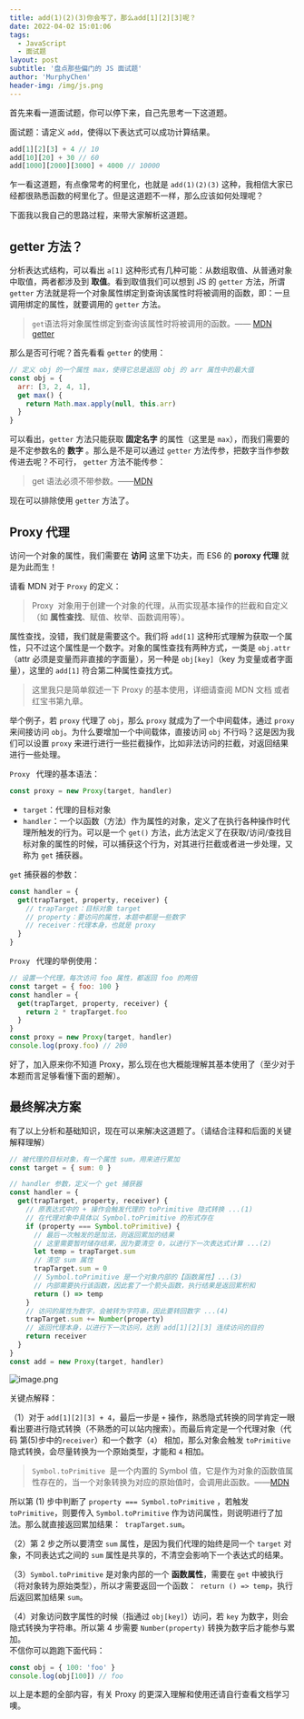 ```yaml
---
title: add(1)(2)(3)你会写了，那么add[1][2][3]呢？
date: 2022-04-02 15:01:06
tags:
  - JavaScript
  - 面试题
layout: post
subtitle: '盘点那些偏门的 JS 面试题'
author: 'MurphyChen'
header-img: /img/js.png
---
```


首先来看一道面试题，你可以停下来，自己先思考一下这道题。

面试题：请定义 `add`，使得以下表达式可以成功计算结果。

```js
add[1][2][3] + 4 // 10
add[10][20] + 30 // 60
add[1000][2000][3000] + 4000 // 10000
```

乍一看这道题，有点像常考的柯里化，也就是 `add(1)(2)(3)` 这种，我相信大家已经都很熟悉函数的柯里化了。但是这道题不一样，那么应该如何处理呢？

下面我以我自己的思路过程，来带大家解析这道题。

## getter 方法？

分析表达式结构，可以看出 `a[1]` 这种形式有几种可能：从数组取值、从普通对象中取值，两者都涉及到 **取值**。看到取值我们可以想到 JS 的 `getter` 方法，所谓 `getter` 方法就是将一个对象属性绑定到查询该属性时将被调用的函数，即：一旦调用绑定的属性，就要调用的 `getter` 方法。

> `get`语法将对象属性绑定到查询该属性时将被调用的函数。—— [MDN getter](https://developer.mozilla.org/zh-CN/docs/Web/JavaScript/Reference/Functions/get)

那么是否可行呢？首先看看 `getter` 的使用：

```js
// 定义 obj 的一个属性 max，使得它总是返回 obj 的 arr 属性中的最大值
const obj = {
  arr: [3, 2, 4, 1],
  get max() {
    return Math.max.apply(null, this.arr)
  }
}
```

可以看出，`getter` 方法只能获取 **固定名字** 的属性（这里是 `max`），而我们需要的是不定参数名的 **数字** 。那么是不是可以通过 `getter` 方法传参，把数字当作参数传进去呢？不可行， `getter` 方法不能传参：

> get 语法必须不带参数。——[MDN](https://developer.mozilla.org/zh-CN/docs/Web/JavaScript/Reference/Functions/get#%E6%8F%8F%E8%BF%B0)

现在可以排除使用 `getter` 方法了。

## Proxy 代理

访问一个对象的属性，我们需要在 **访问** 这里下功夫，而 ES6 的 **poroxy 代理** 就是为此而生！

请看 MDN 对于 `Proxy` 的定义：

> Proxy  对象用于创建一个对象的代理，从而实现基本操作的拦截和自定义（如 **属性查找**、赋值、枚举、函数调用等）。

属性查找，没错，我们就是需要这个。我们将 `add[1]` 这种形式理解为获取一个属性，只不过这个属性是一个数字。对象的属性查找有两种方式，一类是 `obj.attr`（attr 必须是变量而非直接的字面量），另一种是 `obj[key]`（key 为变量或者字面量），这里的 `add[1]` 符合第二种属性查找方式。

> 这里我只是简单叙述一下 Proxy 的基本使用，详细请查阅 MDN 文档 或者 红宝书第九章。

举个例子，若 `proxy` 代理了 `obj`，那么 `proxy` 就成为了一个中间载体，通过 `proxy` 来间接访问 `obj`。为什么要增加一个中间载体，直接访问 `obj` 不行吗？这是因为我们可以设置 `proxy` 来进行进行一些拦截操作，比如非法访问的拦截，对返回结果进行一些处理。

`Proxy ` 代理的基本语法：

```js
const proxy = new Proxy(target, handler)
```

- `target`：代理的目标对象
- `handler`：一个以函数（方法）作为属性的对象，定义了在执行各种操作时代理所触发的行为。可以是一个 `get()` 方法，此方法定义了在获取/访问/查找目标对象的属性的时候，可以捕获这个行为，对其进行拦截或者进一步处理，又称为 `get` 捕获器。

`get` 捕获器的参数：

```js
const handler = {
  get(trapTarget, property, receiver) {
    // trapTarget：目标对象 target
    // property：要访问的属性，本题中都是一些数字
    // receiver：代理本身，也就是 proxy
  }
}
```

`Proxy ` 代理的举例使用：

```js
// 设置一个代理，每次访问 foo 属性，都返回 foo 的两倍
const target = { foo: 100 }
const handler = {
  get(trapTarget, property, receiver) {
    return 2 * trapTarget.foo
  }
}
const proxy = new Proxy(target, handler)
console.log(proxy.foo) // 200
```

好了，加入原来你不知道 Proxy，那么现在也大概能理解其基本使用了（至少对于本题而言足够看懂下面的题解）。

## 最终解决方案

有了以上分析和基础知识，现在可以来解决这道题了。（请结合注释和后面的关键解释理解）

```js
// 被代理的目标对象，有一个属性 sum，用来进行累加
const target = { sum: 0 }

// handler 参数，定义一个 get 捕获器
const handler = {
  get(trapTarget, property, receiver) {
    // 原表达式中的 + 操作会触发代理的 toPrimitive 隐式转换 ...(1)
    // 在代理对象中具体以 Symbol.toPrimitive 的形式存在
    if (property === Symbol.toPrimitive) {
      // 最后一次触发的是加法，则返回累加的结果
      // 这里需要暂时储存结果，因为要清空 0，以进行下一次表达式计算 ...(2)
      let temp = trapTarget.sum
      // 清空 sum 属性
      trapTarget.sum = 0
      // Symbol.toPrimitive 是一个对象内部的【函数属性】...(3)
      // 内部需要执行该函数，因此套了一个箭头函数，执行结果是返回累积和
      return () => temp
    }
    // 访问的属性为数字，会被转为字符串，因此要转回数字 ...(4)
    trapTarget.sum += Number(property)
    // 返回代理本身，以进行下一次访问，达到 add[1][2][3] 连续访问的目的
    return receiver
  }
}
const add = new Proxy(target, handler)
```

![image.png](https://p6-juejin.byteimg.com/tos-cn-i-k3u1fbpfcp/b608a724bf87466e86970b6b1c4541fe~tplv-k3u1fbpfcp-watermark.image?)

关键点解释：

（1）对于 `add[1][2][3] + 4`，最后一步是 `+` 操作，熟悉隐式转换的同学肯定一眼看出要进行隐式转换（不熟悉的可以站内搜索）。而最后肯定是一个代理对象（代码 第(5)步中的`receiver`）和一个数字（`4`） 相加，那么对象会触发 `toPrimitive` 隐式转换，会尽量转换为一个原始类型，才能和 `4` 相加。

> `Symbol.toPrimitive`  是一个内置的 Symbol 值，它是作为对象的函数值属性存在的，当一个对象转换为对应的原始值时，会调用此函数。——[MDN](https://developer.mozilla.org/zh-CN/docs/Web/JavaScript/Reference/Global_Objects/Symbol/toPrimitive)

所以第 (1) 步中判断了 `property === Symbol.toPrimitive` ，若触发 `toPrimitive`，则要传入 `Symbol.toPrimitive` 作为访问属性，则说明进行了加法。那么就直接返回累加结果：` trapTarget.sum`。

（2）第 2 步之所以要清空 `sum` 属性，是因为我们代理的始终是同一个 `target` 对象，不同表达式之间的 `sum` 属性是共享的，不清空会影响下一个表达式的结果。

（3）`Symbol.toPrimitive` 是对象内部的一个 **函数属性**，需要在 `get` 中被执行（将对象转为原始类型），所以才需要返回一个函数：` return () => temp`，执行后返回累加结果 `sum`。

（4）对象访问数字属性的时候（指通过 `obj[key]`）访问，若 `key` 为数字，则会隐式转换为字符串。所以第 4 步需要 `Number(property)` 转换为数字后才能参与累加。  
不信你可以跑跑下面代码：

```js
const obj = { 100: 'foo' }
console.log(obj[100]) // foo
```

以上是本题的全部内容，有关 Proxy 的更深入理解和使用还请自行查看文档学习噢。

